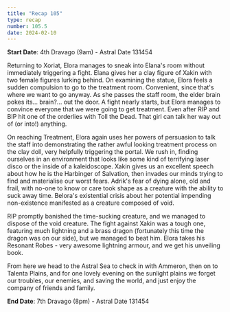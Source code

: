 ```yaml
---
title: "Recap 105"
type: recap
number: 105.5
date: 2024-02-10
---
```


**Start Date**: 4th Dravago (9am)  - Astral Date 131454

Returning to Xoriat, Elora manages to sneak into Elana's room without immediately triggering a fight. Elana gives her a clay figure of Xakin with two female figures lurking behind. On examining the statue, Elora feels a sudden compulsion to go to the treatment room. Convenient, since that's where we want to go anyway. As she passes the staff room, the elder brain pokes its… brain?... out the door. A fight nearly starts, but Elora manages to convince everyone that we were going to get treatment. Even after RIP and BIP hit one of the orderlies with Toll the Dead. That girl can talk her way out of (or into!) anything.

On reaching Treatment, Elora again uses her powers of persuasion to talk the staff into demonstrating the rather awful looking treatment process on the clay doll, very helpfully triggering the portal. We rush in, finding ourselves in an environment that looks like some kind of terrifying laser disco or the inside of a kaleidoscope. Xakin gives us an excellent speech about how he is the Harbinger of Salvation, then invades our minds trying to find and materialise our worst fears. Adrik's fear of dying alone, old and frail, with no-one to know or care took shape as a creature with the ability to suck away time. Belora's existential crisis about her potential impending non-existence manifested as a creature composed of void.

RIP promptly banished the time-sucking creature, and we managed to dispose of the void creature. The fight against Xakin was a tough one, featuring much lightning and a brass dragon (fortunately this time the dragon was on our side), but we managed to beat him. Elora takes his Resonant Robes - very awesome lightning armour, and we get his unveiling book.

From here we head to the Astral Sea to check in with Ammeron, then on to Talenta Plains, and for one lovely evening on the sunlight plains we forget our troubles, our enemies, and saving the world, and just enjoy the company of friends and family.

**End Date**: 7th Dravago (8pm)  - Astral Date 131454
